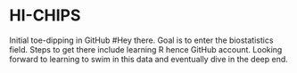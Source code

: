 # HI-CHIPS
Initial toe-dipping in GitHub
#Hey there. Goal is to enter the biostatistics field. Steps to get there include learning R hence GitHub account. Looking forward to learning to swim in this data and eventually dive in the deep end.
